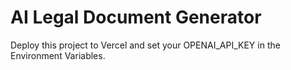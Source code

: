 # AI Legal Document Generator

Deploy this project to Vercel and set your OPENAI_API_KEY in the Environment Variables.